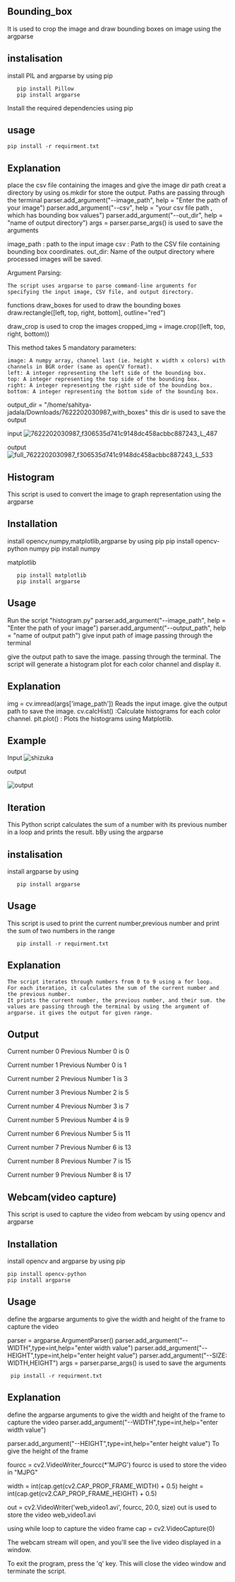 ## Bounding_box

It is used to crop the image and draw bounding boxes on image using the argparse

## instalisation

install PIL and argparse by using pip

       pip install Pillow
       pip install argparse

Install the required dependencies using pip

## usage

    pip install -r requirment.txt

## Explanation

place the csv file containing the images and give the image dir path 
creat a directory by using os.mkdir for store the output. Paths are passing through the terminal
parser.add_argument("--image_path", help = "Enter the path of your image")
parser.add_argument("--csv", help = "your csv file path , which has bounding box values")
parser.add_argument("--out_dir", help = "name of output directory")
args = parser.parse_args() is used to save the arguments

image_path : path to the input image
csv : Path to the CSV file containing bounding box coordinates.
out_dir: Name of the output directory where processed images will be saved.



Argument Parsing:

    The script uses argparse to parse command-line arguments for specifying the input image, CSV file, and output directory.




functions draw_boxes for used to draw the bounding boxes
draw.rectangle([left, top, right, bottom], outline="red")

draw_crop is used to crop the images
cropped_img = image.crop((left, top, right, bottom))
          
This method takes 5 mandatory parameters:

    image: A numpy array, channel last (ie. height x width x colors) with channels in BGR order (same as openCV format).
    left: A integer representing the left side of the bounding box.
    top: A integer representing the top side of the bounding box.
    right: A integer representing the right side of the bounding box.
    bottom: A integer representing the bottom side of the bounding box.



output_dir = "/home/sahitya-jadala/Downloads/7622202030987_with_boxes"
this dir is used to save the output

input
![7622202030987_f306535d741c9148dc458acbbc887243_L_487](https://github.com/sahithyajadala/exper2/assets/169046012/12d92a80-aa51-4f11-94d5-c00e9003b5e8)

output
![full_7622202030987_f306535d741c9148dc458acbbc887243_L_533](https://github.com/sahithyajadala/exper2/assets/169046012/68a74e9c-b61b-41d9-8073-a406fdc3fc23)

## Histogram

  This script is used to convert the image to graph representation using the argparse

## Installation
 install opencv,numpy,matplotlib,argparse by using pip
      pip install opencv-python
numpy
       pip install numpy
       
matplotlib

       pip install matplotlib
       pip install argparse
## Usage

Run the script "histogram.py"
parser.add_argument("--image_path", help = "Enter the path of your image")
parser.add_argument("--output_path", help = "name of output path")
give input path of image passing through the terminal

give the output path to save the image. passing through the terminal.
The script will generate a histogram plot for each color channel and display it.

## Explanation
img = cv.imread(args['image_path']) Reads the input image.
give the output path to save the image.
cv.calcHist() :Calculate histograms for each color channel.
plt.plot() : Plots the histograms using Matplotlib.

## Example
Input
![shizuka](https://github.com/sahithyajadala/expr3/assets/169046012/5de4e999-2253-4078-9ff5-aeb0822333ee)

output


![output](https://github.com/sahithyajadala/expr3/assets/169046012/c91ada1f-5a20-4e4c-bea6-065b87e0cd7f)


 ## Iteration

 This Python script calculates the sum of a number with its previous number in a loop and prints the result. bBy using the argparse

 ## instalisation

install  argparse by using 

       pip install argparse 

 ## Usage

 This script is used to print the current number,previous number and print the sum of two numbers in the range
       
       pip install -r requirment.txt

 ## Explanation
 
    The script iterates through numbers from 0 to 9 using a for loop.
    For each iteration, it calculates the sum of the current number and the previous number.
    It prints the current number, the previous number, and their sum. the values are passing through the terminal by using the argument of argparse. it gives the output for given range.

## Output


Current number 0 Previous Number 0 is 0

Current number 1 Previous Number 0 is 1

Current number 2 Previous Number 1 is 3

Current number 3 Previous Number 2 is 5

Current number 4 Previous Number 3 is 7

Current number 5 Previous Number 4 is 9

Current number 6 Previous Number 5 is 11

Current number 7 Previous Number 6 is 13

Current number 8 Previous Number 7 is 15

Current number 9 Previous Number 8 is 17

## Webcam(video capture)

This script is used to capture the video from webcam by using opencv and argparse

## Installation

install opencv and argparse by using pip

    pip install opencv-python
    pip install argparse

## Usage

define the argparse arguments to give the width and height of the frame to capture the video

parser = argparse.ArgumentParser()
parser.add_argument("--WIDTH",type=int,help="enter width value")
parser.add_argument("--HEIGHT",type=int,help="enter height value")
parser.add_argument("--SIZE: WIDTH,HEIGHT")
args = parser.parse_args() is used to save the arguments

     pip install -r requirment.txt

## Explanation


define the argparse arguments to give the width and height of the frame to capture the video
 parser.add_argument("--WIDTH",type=int,help="enter width value")
  

parser.add_argument("--HEIGHT",type=int,help="enter height value")
  To give the height of the frame

fourcc = cv2.VideoWriter_fourcc(*'MJPG')
fourcc is used to store the video in "MJPG" 

width = int(cap.get(cv2.CAP_PROP_FRAME_WIDTH) + 0.5)
height = int(cap.get(cv2.CAP_PROP_FRAME_HEIGHT) + 0.5)

out = cv2.VideoWriter('web_video1.avi', fourcc, 20.0, size)
out is used to store the video web_video1.avi

using while loop to capture the video frame
cap = cv2.VideoCapture(0) 

The webcam stream will open, and you'll see the live video displayed in a window.

To exit the program, press the 'q' key. This will close the video window and terminate the script.
















   

